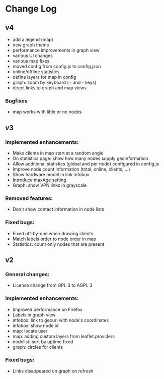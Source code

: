 # Change Log

## v4

- add a legend (map)
- new graph theme
- performance improvements in graph view
- various UI changes
- various map fixes
- moved config from config.js to config.json
- online/offline statistics
- define layers for map in config
- graph: zoom by keyboard (+ and - keys)
- direct links to graph and map views

### Bugfixes

- map works with little or no nodes

## v3

### Implemented enhancements:

- Make clients in map start at a random angle
- On statistics page: show how many nodes supply geoinformation
- Allow additional statistics (global and per node) configured in config.js
- Improve node count information (total, online, clients, ...)
- Show hardware model in link infobox
- Introduce maxAge setting
- Graph: show VPN links in grayscale

### Removed features:

- Don't show contact information in node lists

### Fixed bugs:

- Fixed off-by-one when drawing clients
- Match labels order to node order in map
- Statistics: count only nodes that are present

## v2

### General changes:

- License change from GPL 3 to AGPL 3

### Implemented enhancements:

- Improved performance on Firefox
- Labels in graph view
- infobox: link to geouri with node's coordinates
- infobox: show node id
- map: locate user
- map: adding custom layers from leaflet.providers
- nodelist: sort by uptime fixed
- graph: circles for clients

### Fixed bugs:

- Links disappeared on graph on refresh 
